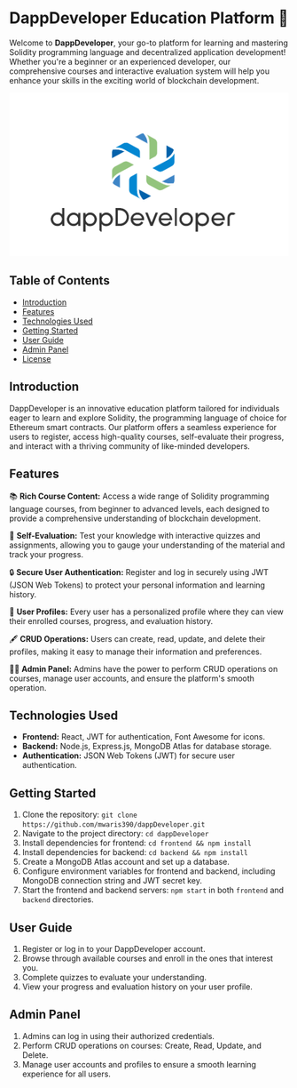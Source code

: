 # DappDeveloper Education Platform 🚀

Welcome to **DappDeveloper**, your go-to platform for learning and mastering Solidity programming language and decentralized application development! Whether you're a beginner or an experienced developer, our comprehensive courses and interactive evaluation system will help you enhance your skills in the exciting world of blockchain development.

![DappDeveloper Logo](./frontend/src/asset/logo.png)

## Table of Contents

- [Introduction](#introduction)
- [Features](#features)
- [Technologies Used](#technologies-used)
- [Getting Started](#getting-started)
- [User Guide](#user-guide)
- [Admin Panel](#admin-panel)
- [License](#license)

## Introduction

DappDeveloper is an innovative education platform tailored for individuals eager to learn and explore Solidity, the programming language of choice for Ethereum smart contracts. Our platform offers a seamless experience for users to register, access high-quality courses, self-evaluate their progress, and interact with a thriving community of like-minded developers.

## Features

📚 **Rich Course Content:** Access a wide range of Solidity programming language courses, from beginner to advanced levels, each designed to provide a comprehensive understanding of blockchain development.

📝 **Self-Evaluation:** Test your knowledge with interactive quizzes and assignments, allowing you to gauge your understanding of the material and track your progress.

🔒 **Secure User Authentication:** Register and log in securely using JWT (JSON Web Tokens) to protect your personal information and learning history.

👤 **User Profiles:** Every user has a personalized profile where they can view their enrolled courses, progress, and evaluation history.

🖋️ **CRUD Operations:** Users can create, read, update, and delete their profiles, making it easy to manage their information and preferences.

🧑‍🏫 **Admin Panel:** Admins have the power to perform CRUD operations on courses, manage user accounts, and ensure the platform's smooth operation.

## Technologies Used

- **Frontend:** React, JWT for authentication, Font Awesome for icons.
- **Backend:** Node.js, Express.js, MongoDB Atlas for database storage.
- **Authentication:** JSON Web Tokens (JWT) for secure user authentication.

## Getting Started

1. Clone the repository: `git clone https://github.com/mwaris390/dappDeveloper.git`
2. Navigate to the project directory: `cd dappDeveloper`
3. Install dependencies for frontend: `cd frontend && npm install`
4. Install dependencies for backend: `cd backend && npm install`
5. Create a MongoDB Atlas account and set up a database.
6. Configure environment variables for frontend and backend, including MongoDB connection string and JWT secret key.
7. Start the frontend and backend servers: `npm start` in both `frontend` and `backend` directories.

## User Guide

1. Register or log in to your DappDeveloper account.
2. Browse through available courses and enroll in the ones that interest you.
3. Complete quizzes to evaluate your understanding.
4. View your progress and evaluation history on your user profile.

## Admin Panel

1. Admins can log in using their authorized credentials.
2. Perform CRUD operations on courses: Create, Read, Update, and Delete.
3. Manage user accounts and profiles to ensure a smooth learning experience for all users.

